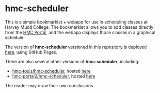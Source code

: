 # **hmc-scheduler**

This is a simple bookmarklet + webapp for use in scheduling classes at
Harvey Mudd College. The bookmarklet allows you to add classes
directly from the [HMC Portal][portal], and the webapp displays those
classes in a graphical schedule.

The version of **hmc-scheduler** versioned in this repository is
deployed [here][webapp], using GitHub Pages.

There are also several other versions of **hmc-scheduler**, including:

* [hmc-tools/hmc-scheduler][official], hosted [here][official-webapp]
* [hmc-portal2/hmc-scheduler][gavin], hosted [here][gavin-webapp]

The reader may draw their own conclusions.

[gavin]: https://github.com/hmc-portal2/hmc-scheduler
[gavin-webapp]: https://portal2.yancey.io/
[official]: https://github.com/hmc-tools/hmc-scheduler
[official-webapp]: http://hmc-tools.github.io/hmc-scheduler/
[portal]: https://portal.hmc.edu/
[webapp]: https://raxod502.github.io/hmc-scheduler/

